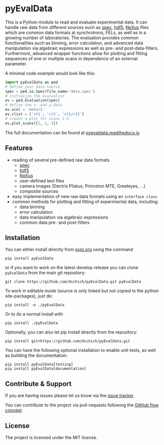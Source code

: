 # pyEvalData

This is a Python module to read and evaluate experimental data.
It can handle raw data from different sources such as
[spec](https://certif.com/content/spec/),
[hdf5](https://www.hdfgroup.org/solutions/hdf5/),
[NeXus](https://www.nexusformat.org/) files which are common data formats at
synchrotrons, FELs, as well as in a growing number of laboratories.
The evaluation provides common functionalities such as binning,
error calculation, and advanced data manipulation via algebraic expressions as
well as pre- and post-data-filters.
Furthermore, advanced wrapper functions allow for plotting and fitting
sequences of one or multiple scans in dependence of an external parameter.

A minimal code example would look like this:

```python
import pyEvalData as ped
# define your data source
spec = ped.io.Spec(file_name='data.spec')
# initialize the evaluation
ev = ped.Evaluation(spec)
# define the x- and y-data
ev.xcol = 'motor1'
ev.clist = ['ct1', 'ct2', 'ct1/ct2']
# create a plot for scans 1-3
ev.plot_scans([1, 2, 3])
```

The full documentation can be found at
[pyevaldata.readthedocs.io](https://pyevaldata.readthedocs.io)

## Features

- reading of several pre-defined raw data formats
  * [spec](https://certif.com/content/spec/)
  * [hdf5](https://www.hdfgroup.org/solutions/hdf5/)
  * [NeXus](https://www.nexusformat.org/)
  * user-defined text files
  * camera images (Dectris Pilatus, Princeton MTE, Greateyes, ...)
  * composite sources
- easy implementation of new raw data formats using an `interface class`
- common methods for plotting and fitting of experimental data, including:
  * data binning
  * error calculation
  * data manipulation via algebraic expressions
  * common data pre- and post-filters

## Installation

You can either install directly from
[pypi.org](https://www.pypi.org/project/pyEvalData) using the command

    pip install pyEvalData

or if you want to work on the latest develop release you can clone 
`pyEvalData` from the main git repository:

    git clone https://github.com/dschick/pyEvalData.git pyEvalData

To work in editable mode (source is only linked 
but not copied to the python site-packages), just do:

    pip install -e ./pyEvalData

Or to do a normal install with

    pip install ./pyEvalData

Optionally, you can also let pip install directly from the repository: 

    pip install git+https://github.com/dschick/pyEvalData.git

You can have the following optional installation to enable unit tests, as well
as building the documentation:

    pip install pyEvalData[testing]
    pip install pyEvalData[documentation]
    
## Contribute & Support

If you are having issues please let us know via the
[issue tracker](https://github.com/dschick/pyEvalData/issues).

You can contribute to the project via pull-requests following the
[GitHub flow concept](https://docs.github.com/en/get-started/quickstart/github-flow).

## License

The project is licensed under the MIT license.
